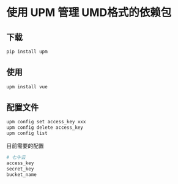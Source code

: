 # 使用 UPM 管理 UMD格式的依赖包

## 下载

```bash
pip install upm
```

## 使用

```bash
upm install vue
```

## 配置文件

```bash
upm config set access_key xxx
upm config delete access_key
upm config list
```

目前需要的配置

```bash
# 七牛云
access_key
secret_key
bucket_name
```
